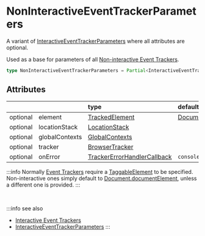 # NonInteractiveEventTrackerParameters

A variant of [InteractiveEventTrackerParameters](/tracking/api-reference/definitions/InteractiveEventTrackerParameters.md) where all attributes are optional.

Used as a base for parameters of all [Non-interactive Event Trackers](/tracking/api-reference/eventTrackers/overview.md#non-interactive).

```typescript
type NonInteractiveEventTrackerParameters = Partial<InteractiveEventTrackerParameters>;
```

## Attributes
|          |                | type                                                                                              | default value
| :-:      | :--            | :--                                                                                               | :--           
| optional | element        | [TrackedElement](/tracking/api-reference/definitions/TrackedElement.md)                           | [Document.documentElement](https://developer.mozilla.org/en-US/docs/Web/API/Document/documentElement)                
| optional | locationStack  | [LocationStack](/tracking/api-reference/core/LocationStack.md)                                    |
| optional | globalContexts | [GlobalContexts](/tracking/api-reference/core/GlobalContexts.md)                                  |
| optional | tracker        | [BrowserTracker](/tracking/api-reference/general/BrowserTracker.md)                               |
| optional | onError        | [TrackerErrorHandlerCallback](/tracking/api-reference/definitions/TrackerErrorHandlerCallback.md) | `console.error`

:::info
Normally [Event Trackers](/tracking/api-reference/eventTrackers/overview.md#non-interactive) require a [TaggableElement](/tracking/api-reference/definitions/TaggableElement.md) to be specified. Non-interactive ones simply default to [Document.documentElement](https://developer.mozilla.org/en-US/docs/Web/API/Document/documentElement), unless a different one is provided.
:::

<br />

:::info see also
- [Interactive Event Trackers](/tracking/api-reference/eventTrackers/overview.md#interactive)
- [InteractiveEventTrackerParameters](/tracking/api-reference/definitions/InteractiveEventTrackerParameters.md)
:::
